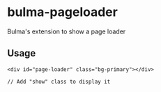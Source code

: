 # bulma-pageloader
Bulma's extension to show a page loader


Usage
---

```
<div id="page-loader" class="bg-primary"></div>

// Add "show" class to display it
